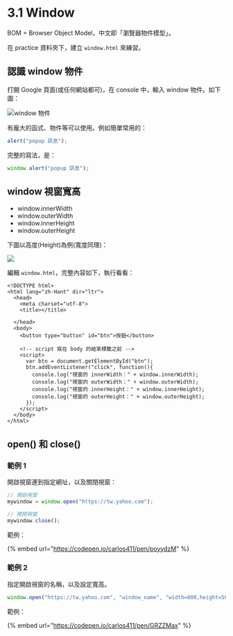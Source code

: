 # 3.1 Window

BOM = Browser Object Model，中文即「瀏覽器物件模型」。

在 practice 資料夾下，建立 `window.html` 來練習。

## 認識 window 物件

打開 Google 頁面(或任何網站都可)，在 console 中，輸入 window 物件。如下圖：

![window 物件](../.gitbook/assets/window\_object.png)

有龐大的函式、物件等可以使用。例如簡單常用的：

```javascript
alert("popup 訊息");
```

完整的寫法，是：

```javascript
window.alert("popup 訊息");
```



## window 視窗寬高

* window.innerWidth
* window.outerWidth
* window.innerHeight
* window.outerHeight

下圖以高度(Height)為例(寬度同理)：

![](../.gitbook/assets/height\_difference.png)



編輯 `window.html`，完整內容如下，執行看看：

```markup
<!DOCTYPE html>
<html lang="zh-Hant" dir="ltr">
  <head>
    <meta charset="utf-8">
    <title></title>

  </head>
  <body>
    <button type="button" id="btn">按鈕</button>
    
    <!-- script 寫在 body 的結束標籤之前 -->
    <script>
      var btn = document.getElementById("btn");
      btn.addEventListener("click", function(){
        console.log("視窗的 innerWidth：" + window.innerWidth);
        console.log("視窗的 outerWidth：" + window.outerWidth);
        console.log("視窗的 innerHeight：" + window.innerHeight);
        console.log("視窗的 outerHeight：" + window.outerHeight);
      });
    </script>
  </body>
</html>
```



## open() 和 close()



### 範例 1

開啟視窗連到指定網址，以及關閉視窗：

```javascript
// 開啟視窗
mywindow = window.open("https://tw.yahoo.com");

// 關閉視窗
mywindow.close();
```



範例：

{% embed url="https://codepen.io/carlos411/pen/poyydzM" %}



### 範例 2

指定開啟視窗的名稱，以及設定寬高。

```javascript
window.open("https://tw.yahoo.com", "window_name", "width=800,height=500");
```



範例：

{% embed url="https://codepen.io/carlos411/pen/GRZZMax" %}





